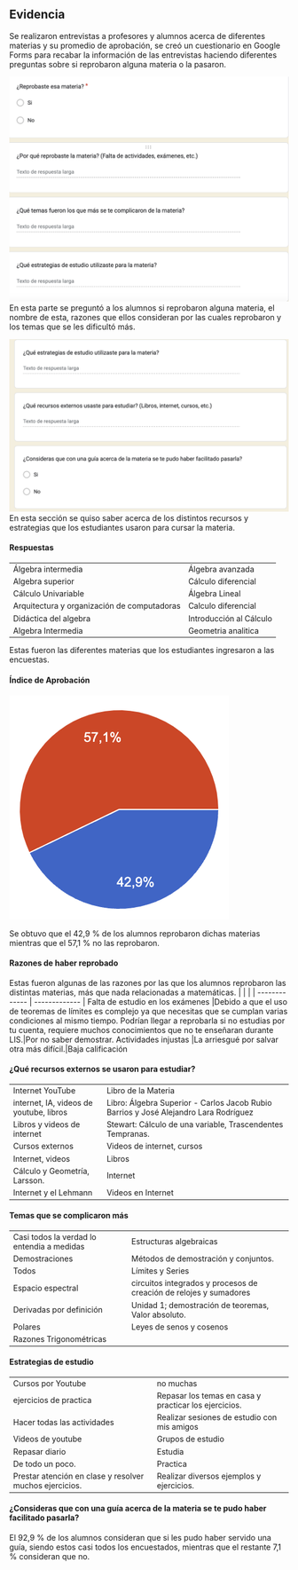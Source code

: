 
## Evidencia

Se realizaron entrevistas a profesores y alumnos acerca de diferentes materias y su promedio de aprobación, se creó un cuestionario en Google Forms para recabar la información de las entrevistas haciendo diferentes preguntas sobre si reprobaron alguna materia o la pasaron.
 
![GForms questions](https://github.com/Killercrod/Equipo-1-FIS-Repositorio/blob/0833905dc6ba7bcbefae6b0182b1a3ab00230194/Evidence/Forms1.png)
En esta parte se preguntó a los alumnos si reprobaron alguna materia, el nombre de esta, razones que ellos consideran por las cuales reprobaron y los temas que se les dificultó más. 

![GForms questions 2](https://github.com/Killercrod/Equipo-1-FIS-Repositorio/blob/c7c8916c8e8202b85860cd6619951d0c5c865b9f/Evidence/Forms2.png)
En esta sección se quiso saber acerca de los distintos recursos y estrategias que los estudiantes usaron para cursar la materia.

#### Respuestas
  
|   | |
| ------------- | ------------- |
|  Álgebra intermedia |Álgebra avanzada |
Algebra superior | Cálculo diferencial 
Cálculo Univariable | Álgebra Lineal  
Arquitectura y organización de computadoras |Calculo diferencial 
Didáctica del algebra |Introducción al Cálculo 
Algebra Intermedia |Geometria analitica

Estas fueron las diferentes materias que los estudiantes ingresaron a las encuestas.

#### Índice de Aprobación
![Índice Aprobación](https://github.com/Killercrod/Equipo-1-FIS-Repositorio/blob/f3bf371af6e7f605dd54534792ed90b29c4c1202/Evidence/IndiceAprobacion.png)

Se obtuvo que el 42,9 % de los alumnos reprobaron dichas materias mientras que el 57,1 % no las reprobaron.

#### Razones de haber reprobado
Estas fueron algunas de las razones por las que los alumnos reprobaron las distintas materias, más que nada relacionadas a matemáticas.
| | |
| ------------- | ------------- |
Falta de estudio en los exámenes |Debido a que el uso de teoremas de límites es complejo ya que necesitas que se cumplan varias condiciones al mismo tiempo.
Podrían llegar a reprobarla si no estudias por tu cuenta, requiere muchos conocimientos que no te enseñaran durante LIS.|Por no saber demostrar.
Actividades injustas |La arriesgué por salvar otra más difícil.|Baja calificación 

#### ¿Qué recursos externos se usaron para estudiar?
   
|   | |
| ------------- | ------------- |
Internet YouTube |Libro de la Materia 
internet, IA, videos de youtube, libros|Libro: Álgebra Superior - Carlos Jacob Rubio Barrios y José Alejandro Lara Rodríguez
Libros y videos de internet|Stewart: Cálculo de una variable, Trascendentes Tempranas.
Cursos externos|Videos de internet, cursos
Internet, videos|Libros 
Cálculo y Geometría, Larsson.|Internet
Internet y el Lehmann |Videos en Internet 

#### Temas que se complicaron más
| ||
| ------------- | ------------- |
Casi todos la verdad lo entendia a medidas |Estructuras algebraicas
Demostraciones|Métodos de demostración y conjuntos.
Todos|Límites y Series
Espacio espectral |circuitos integrados y procesos de creación de relojes y sumadores
Derivadas por definición |Unidad 1; demostración de teoremas, Valor absoluto.
Polares|Leyes de senos y cosenos
Razones Trigonométricas | 

#### Estrategias de estudio
|   | |
| ------------- | ------------- |
Cursos por Youtube |no muchas 
ejercicios de practica|Repasar los temas en casa y practicar los ejercicios.
Hacer todas las actividades |Realizar sesiones de estudio con mis amigos
Videos de youtube|Grupos de estudio
Repasar diario|Estudia
De todo un poco.|Practica 
Prestar atención en clase y resolver muchos ejercicios.|Realizar diversos ejemplos y ejercicios.

#### ¿Consideras que con una guía acerca de la materia se te pudo haber facilitado pasarla?
El 92,9 % de los alumnos consideran que si les pudo haber servido una guía, siendo estos casi todos los encuestados, mientras que el restante 7,1 % consideran que no.
